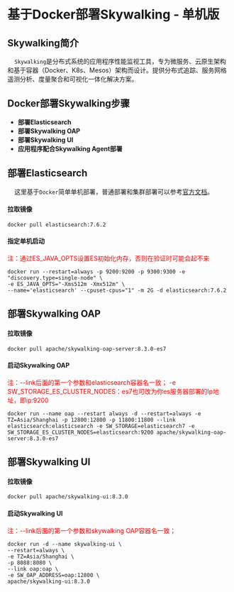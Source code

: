 # 基于Docker部署Skywalking - 单机版 <!-- {docsify-ignore-all} -->

## Skywalking简介

&nbsp; &nbsp; `Skywalking`是分布式系统的应用程序性能监视工具，专为微服务、云原生架构和基于容器（Docker、K8s、Mesos）架构而设计。提供分布式追踪、服务网格遥测分析、度量聚合和可视化一体化解决方案。

## Docker部署Skywalking步骤

- **部署Elasticsearch**
- **部署Skywalking OAP**
- **部署Skywalking UI**
- **应用程序配合Skywalking Agent部署**

## 部署Elasticsearch

&nbsp; &nbsp; 这里基于`Docker`简单单机部署，普通部署和集群部署可以参考[官方文档](https://docs.es.shiyueshuyi.xyz/#/setup/install/linux)。

#### 拉取镜像

```shell
docker pull elasticsearch:7.6.2
```

#### 指定单机启动


<span style="color:red;">注：通过ES_JAVA_OPTS设置ES初始化内存，否则在验证时可能会起不来</span>

```shell
docker run --restart=always -p 9200:9200 -p 9300:9300 -e "discovery.type=single-node" \
-e ES_JAVA_OPTS="-Xms512m -Xmx512m" \
--name='elasticsearch' --cpuset-cpus="1" -m 2G -d elasticsearch:7.6.2
```

## 部署Skywalking OAP

#### 拉取镜像

```shell
docker pull apache/skywalking-oap-server:8.3.0-es7
```

#### 启动Skywalking OAP

<span style="color:red;">注：--link后面的第一个参数和elasticsearch容器名一致； -e SW_STORAGE_ES_CLUSTER_NODES：es7也可改为你es服务器部署的Ip地址，即ip:9200</span>

```shell
docker run --name oap --restart always -d --restart=always -e TZ=Asia/Shanghai -p 12800:12800 -p 11800:11800 --link elasticsearch:elasticsearch -e SW_STORAGE=elasticsearch7 -e SW_STORAGE_ES_CLUSTER_NODES=elasticsearch:9200 apache/skywalking-oap-server:8.3.0-es7
```

## 部署Skywalking UI

#### 拉取镜像

```shell
docker pull apache/skywalking-ui:8.3.0
```

#### 启动Skywalking UI

<span style="color:red;">注：--link后面的第一个参数和skywalking OAP容器名一致；</span>

```shell
docker run -d --name skywalking-ui \
--restart=always \
-e TZ=Asia/Shanghai \
-p 8088:8080 \
--link oap:oap \
-e SW_OAP_ADDRESS=oap:12800 \
apache/skywalking-ui:8.3.0
```
